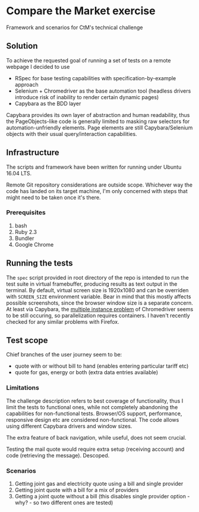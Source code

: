 # Compare the Market exercise
Framework and scenarios for CtM's technical challenge

## Solution

To achieve the requested goal of running a set of tests on a remote webpage I decided to use
- RSpec for base testing capabilities with specification-by-example approach
- Selenium + Chromedriver as the base automation tool (headless drivers introduce risk of inability to render certain dynamic pages)
- Capybara as the BDD layer

Capybara provides its own layer of abstraction and human readability, thus the PageObjects-like code is generally limited to masking
raw selectors for automation-unfriendly elements. Page elements are still Capybara/Selenium objects with their usual query/interaction capabilities.

## Infrastructure

The scripts and framework have been written for running under Ubuntu 16.04 LTS.

Remote Git repository considerations are outside scope. Whichever way the code has landed on its target machine, I'm only concerned with steps that might need to be taken once it's there.

### Prerequisites

1. bash
1. Ruby 2.3
1. Bundler
1. Google Chrome

## Running the tests

The `spec` script provided in root directory of the repo is intended to run the test suite in virtual framebuffer, producing results as text output in the terminal.
By default, virtual screen size is 1920x1080 and can be overriden with `SCREEN_SIZE` environment variable. Bear in mind that this mostly affects possible screenshots, since the browser window size is a separate concern.
At least via Capybara, the [multiple instance problem] of Chromedriver seems to be still occuring, so parallelization requires containers. I haven't recently checked for any similar problems with Firefox.

[multiple instance problem]: http://stackoverflow.com/questions/12334798/run-multiple-chromedriver-sessions 

## Test scope

Chief branches of the user journey seem to be:
- quote with or without bill to hand (enables entering particular tariff etc)
- quote for gas, energy or both (extra data entries available)

### Limitations

The challenge description refers to best coverage of functionality, thus I limit the tests to functional ones, while not completely abandoning the capabilities for non-functional tests. Browser/OS support, performance, responsive design etc are considered non-functional. The code allows using different Capybara drivers and window sizes.

The extra feature of back navigation, while useful, does not seem crucial.

Testing the mail quote would require extra setup (receiving account) and code (retrieving the message). Descoped.

### Scenarios

1. Getting joint gas and electricity quote using a bill and single provider
1. Getting joint quote with a bill for a mix of providers
1. Getting a joint quote without a bill (this disables single provider option - why? - so two different ones are tested)
